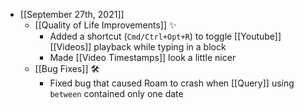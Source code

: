 - [[September 27th, 2021]]
    - [[Quality of Life Improvements]] ✨
        - Added a shortcut (`Cmd/Ctrl+Opt+R`) to toggle [[Youtube]] [[Videos]] playback while typing in a block
        - Made [[Video Timestamps]] look a little nicer
    - [[Bug Fixes]]  🛠
        - Fixed bug that caused Roam to crash when [[Query]] using `between` contained only one date
